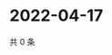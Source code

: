 # 2022-04-17

共 0 条

<!-- BEGIN WEIBO -->
<!-- 最后更新时间 Sun Apr 17 2022 13:13:56 GMT+0800 (China Standard Time) -->

<!-- END WEIBO -->
